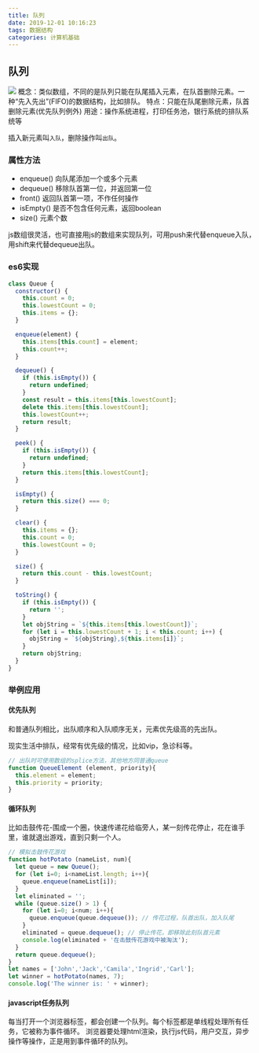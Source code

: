 ```yaml
---
title: 队列
date: 2019-12-01 10:16:23
tags: 数据结构
categories: 计算机基础
---
```


## 队列
![](/images/2019/12/queue1.jpg)
概念：类似数组，不同的是队列只能在队尾插入元素，在队首删除元素。一种“先入先出”(FIFO)的数据结构，比如排队。
特点：只能在队尾删除元素，队首删除元素(优先队列例外)
用途：操作系统进程，打印任务池，银行系统的排队系统等

插入新元素叫`入队`，删除操作叫`出队`。

<!-- more -->
### 属性方法
- enqueue() 向队尾添加一个或多个元素
- dequeue() 移除队首第一位，并返回第一位
- front() 返回队首第一项，不作任何操作
- isEmpty() 是否不包含任何元素，返回boolean
- size() 元素个数

js数组很灵活，也可直接用js的数组来实现队列，可用push来代替enqueue入队，用shift来代替dequeue出队。

### es6实现
```js
class Queue {
  constructor() {
    this.count = 0;
    this.lowestCount = 0;
    this.items = {};
  }

  enqueue(element) {
    this.items[this.count] = element;
    this.count++;
  }

  dequeue() {
    if (this.isEmpty()) {
      return undefined;
    }
    const result = this.items[this.lowestCount];
    delete this.items[this.lowestCount];
    this.lowestCount++;
    return result;
  }

  peek() {
    if (this.isEmpty()) {
      return undefined;
    }
    return this.items[this.lowestCount];
  }

  isEmpty() {
    return this.size() === 0;
  }

  clear() {
    this.items = {};
    this.count = 0;
    this.lowestCount = 0;
  }

  size() {
    return this.count - this.lowestCount;
  }

  toString() {
    if (this.isEmpty()) {
      return '';
    }
    let objString = `${this.items[this.lowestCount]}`;
    for (let i = this.lowestCount + 1; i < this.count; i++) {
      objString = `${objString},${this.items[i]}`;
    }
    return objString;
  }
}
```

### 举例应用
#### 优先队列
和普通队列相比，出队顺序和入队顺序无关，元素优先级高的先出队。

现实生活中排队，经常有优先级的情况，比如vip，急诊科等。

```js
// 出队时可使用数组的splice方法，其他地方同普通queue
function QueueElement (element, priority){
  this.element = element;
  this.priority = priority;
}
```

#### 循环队列
比如击鼓传花-围成一个圈，快速传递花给临旁人，某一刻传花停止，花在谁手里，谁就退出游戏，直到只剩一个人。
```js
// 模拟击鼓传花游戏
function hotPotato (nameList, num){
  let queue = new Queue();
  for (let i=0; i<nameList.length; i++){
    queue.enqueue(nameList[i]);
  }
  let eliminated = '';
  while (queue.size() > 1) {
    for (let i=0; i<num; i++){
      queue.enqueue(queue.dequeue()); // 传花过程，队首出队，加入队尾
    }
    eliminated = queue.dequeue(); // 停止传花，即移除此刻队首元素
    console.log(eliminated + '在击鼓传花游戏中被淘汰');
  }
  return queue.dequeue();
}
let names = ['John','Jack','Camila','Ingrid','Carl'];
let winner = hotPotato(names, 7);
console.log('The winner is: ' + winner);
```

#### javascript任务队列
每当打开一个浏览器标签，都会创建一个队列。每个标签都是单线程处理所有任务，它被称为事件循环。
浏览器要处理html渲染，执行js代码，用户交互，异步操作等操作，正是用到事件循环的队列。